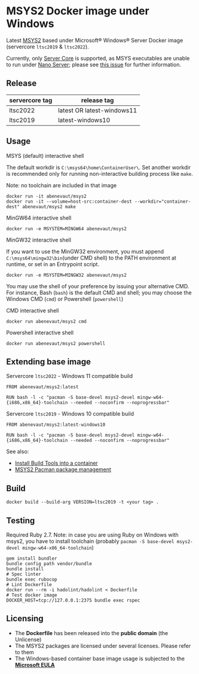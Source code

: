 # MSYS2 Docker image under Windows
Latest [MSYS2](https://www.msys2.org) based under Microsoft® Windows® Server Docker image (servercore `ltsc2019` & `ltsc2022`).

Currently, only [Server Core](https://hub.docker.com/_/microsoft-windows-servercore) is supported, as MSYS executables are unable to run under [Nano Server](https://hub.docker.com/_/microsoft-windows-nanoserver); please see [this issue](https://github.com/msys2/MSYS2-packages/issues/1493) for further information.

## Release
| servercore tag | release tag                |
|----------------|----------------------------|
| ltsc2022   | latest OR latest-windows11 |
| ltsc2019   | latest-windows10           |

## Usage
MSYS (default) interactive shell

The default workdir is `C:\msys64\home\ContainerUser\`. Set another workdir is recommended only for running non-interactive building process like `make`.

Note: no toolchain are included in that image

```
docker run -it abenevaut/msys2
docker run -it --volume=host-src:container-dest --workdir="container-dest" abenevaut/msys2 make
```

MinGW64 interactive shell
```
docker run -e MSYSTEM=MINGW64 abenevaut/msys2
```

MinGW32 interactive shell

If you want to use the MinGW32 environment, you must append ``C:\msys64\mingw32\bin``(under CMD shell) to the PATH environment at runtime, or set in an Entrypoint script.

```
docker run -e MSYSTEM=MINGW32 abenevaut/msys2
```

You may use the shell of your preference by issuing your alternative CMD. For instance, Bash (``bash``) is the default CMD and shell; you may choose the Windows CMD (``cmd``) or Powershell (``powershell``)

CMD interactive shell
```
docker run abenevaut/msys2 cmd
```

Powershell interactive shell
```
docker run abenevaut/msys2 powershell
```

## Extending base image
Servercore `ltsc2022` - Windows 11 compatible build
```
FROM abenevaut/msys2:latest

RUN bash -l -c "pacman -S base-devel msys2-devel mingw-w64-{i686,x86_64}-toolchain --needed --noconfirm --noprogressbar"
```

Servercore `ltsc2019` - Windows 10 compatible build
```
FROM abenevaut/msys2:latest-windows10

RUN bash -l -c "pacman -S base-devel msys2-devel mingw-w64-{i686,x86_64}-toolchain --needed --noconfirm --noprogressbar"
```

See also:
- [Install Build Tools into a container](https://learn.microsoft.com/en-us/visualstudio/install/build-tools-container?view=vs-2022)
- [MSYS2 Pacman package management](https://www.msys2.org/docs/package-management/)

## Build
```
docker build --build-arg VERSION=ltsc2019 -t <your tag> .
```

## Testing
Required Ruby 2.7.
Note: in case you are using Ruby on Windows with msys2, you have to install toolchain (probably `pacman -S base-devel msys2-devel mingw-w64-x86_64-toolchain`)
```
gem install bundler
bundle config path vendor/bundle
bundle install
# Spec linter
bundle exec rubocop
# Lint Dockerfile
docker run --rm -i hadolint/hadolint < Dockerfile
# Test docker image
DOCKER_HOST=tcp://127.0.0.1:2375 bundle exec rspec
```

## Licensing
* The **Dockerfile** has been released into the **public domain** (the Unlicense)
* The MSYS2 packages are licensed under several licenses. Please refer to them
* The Windows-based container base image usage is subjected to the **[Microsoft EULA](https://docs.microsoft.com/en-us/virtualization/windowscontainers/images-eula)**
